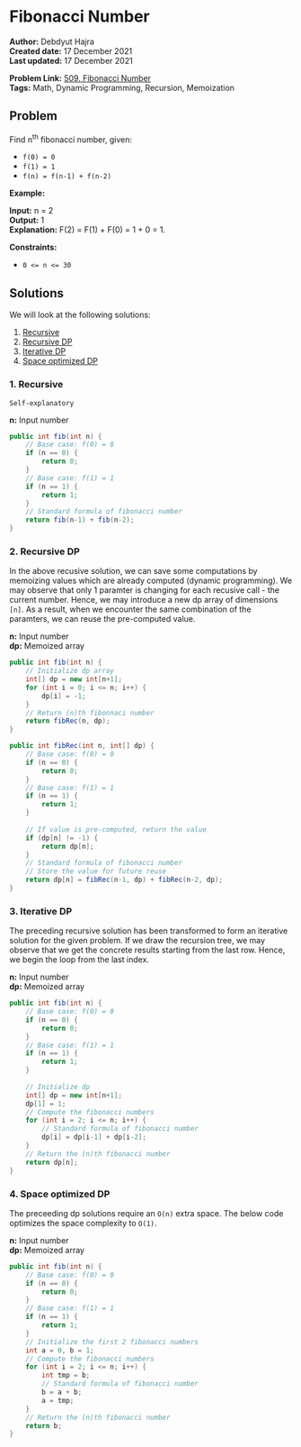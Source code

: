 
# Fibonacci Number
**Author:** Debdyut Hajra <br/>
**Created date:** 17 December 2021 <br/>
**Last updated:** 17 December 2021 <br/>

**Problem Link:** [509. Fibonacci Number](https://leetcode.com/problems/fibonacci-number/) <br/>
**Tags:** Math, Dynamic Programming, Recursion, Memoization

## Problem

Find n<sup>th</sup> fibonacci number, given:
- `f(0) = 0`
- `f(1) = 1`
- `f(n) = f(n-1) + f(n-2)`

**Example:**

**Input:** n = 2 <br/>
**Output:** 1 <br/>
**Explanation:** F(2) = F(1) + F(0) = 1 + 0 = 1. <br/>

**Constraints:**

- `0 <= n <= 30`

## Solutions

We will look at the following solutions:
1. [Recursive](#1-recursive)
2. [Recursive DP](#2-recursive-dp)
3. [Iterative DP](#3-iterative-dp)
4. [Space optimized DP](#4-space-optimized-dp)

### 1. Recursive
`Self-explanatory`

**n:** Input number <br/>

```java
public int fib(int n) {
    // Base case: f(0) = 0
    if (n == 0) {
        return 0;
    }    
    // Base case: f(1) = 1
    if (n == 1) {
        return 1;
    }
    // Standard formula of fibonacci number
    return fib(n-1) + fib(n-2);
}
```
### 2. Recursive DP
In the above recusive solution, we can save some computations by memoizing values which are already computed (dynamic programming). We may observe that only 1 paramter is changing for each recusive call - the current number. Hence, we may introduce a new dp array of dimensions `[n]`. As a result, when we encounter the same combination of the paramters, we can reuse the pre-computed value. 

**n:** Input number <br/>
**dp:** Memoized array <br/>
```java
public int fib(int n) {
    // Initialize dp array
    int[] dp = new int[n+1];
    for (int i = 0; i <= n; i++) {
        dp[i] = -1;
    }
    // Return (n)th fibonnaci number
    return fibRec(n, dp);
}

public int fibRec(int n, int[] dp) {
    // Base case: f(0) = 0
    if (n == 0) {
        return 0;
    }    
    // Base case: f(1) = 1
    if (n == 1) {
        return 1;
    }
    
    // If value is pre-computed, return the value
    if (dp[n] != -1) {
        return dp[n];
    }
    // Standard formula of fibonacci number
    // Store the value for future reuse 
    return dp[n] = fibRec(n-1, dp) + fibRec(n-2, dp);
}
```
### 3. Iterative DP
The preceding recursive solution has been transformed to form an iterative solution for the given problem. If we draw the recursion tree, we may observe that we get the concrete results starting from the last row. Hence, we begin the loop from the last index. 

**n:** Input number <br/>
**dp:** Memoized array <br/>

```java
public int fib(int n) {
    // Base case: f(0) = 0
    if (n == 0) {
        return 0;
    }
    // Base case: f(1) = 1    
    if (n == 1) {
        return 1;
    }        
    
    // Initialize dp
    int[] dp = new int[n+1];
    dp[1] = 1;
    // Compute the fibonacci numbers
    for (int i = 2; i <= n; i++) {
        // Standard formula of fibonacci number
        dp[i] = dp[i-1] + dp[i-2];
    }
    // Return the (n)th fibonacci number
    return dp[n];
}
```
### 4. Space optimized DP
The preceeding dp solutions require an `O(n)` extra space. The below code optimizes the space complexity to `O(1)`.

**n:** Input number <br/>
**dp:** Memoized array <br/>
```java
public int fib(int n) {
    // Base case: f(0) = 0
    if (n == 0) {
        return 0;
    }    
    // Base case: f(1) = 1
    if (n == 1) {
        return 1;
    }        
    // Initialize the first 2 fibonacci numbers
    int a = 0, b = 1;
    // Compute the fibonacci numbers
    for (int i = 2; i <= n; i++) {
        int tmp = b;
        // Standard formula of fibonacci number
        b = a + b;
        a = tmp;
    }
    // Return the (n)th fibonacci number
    return b;
}
```